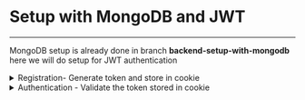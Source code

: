 # Setup with MongoDB and JWT
----------------------------

MongoDB setup is already done in branch **backend-setup-with-mongodb**
here we will do setup for JWT authentication
 
<details>
  <summary> Registration- Generate token and store in cookie </summary>
1. JWT_SECRET in .env file  

Add a varibale wuth name JWT_SECRET in .env file and give a value to it

> JWT_SECRET=abc123

 
2. Create a new folder utils inside backend folder  
and add a new file generateToken.js

generateToken.js
----------------

```javascript
import jwt from 'jsonwebtoken'

const generateToken= (res, userId) => {
    const token= jwt.sign({userId}, process.env.JWT_SECRET, { 
        expiresIn: '30d'
    });
    res.cookie('jwt', token,{  // store in cookie
        httpOnly: true, // 
        secure: process.env.NODE_ENV !== 'development', // https only if prod
        sameSite: 'strict', // for CSRF attack
        maxAge: 30 * 24 * 60 * 60 * 1000 // 30 days
    })
}
export default generateToken;
```

3. import generateToken in userController

In function registerUser, when user is created
> const user= await User.create({name, email, password});

then before sending response we will call generateToken function which will create token and store in cookies of postman

```javascript
 const user= await User.create({name, email, password});
    if(user) {
        generateToken(res, user._id); // new code

        res.status(201).json({
            _id: user._id,
            name: user.name,
            email: user.email
        })
```

In Postman, hit the post call for register user  <br />
with below data in  body -> x-www-form-urlencoded  <br />
```javascript
name: swatantra sinha
password: sinha
email: swat1508@gmail.com
```

When we click on send we can see the response like below 
```javascript
{
    "_id": "6662fad416e7fbd5912a7aa3",
    "name": "swatantra sinha",
    "email": "swat1508@gmail.com"
}
```

And also in cookies tab we can see 
jwt token with below data : 
```javascript
Name: jwt
value: eyJhbGciOiJIUzI1NiIsInR5cCI6IkpXVCJ9.eyJ1c2VySWQiOiI2NjYyZmFkNDE2ZTdmYmQ1OTEyYTdhYTMiLCJpYXQiOjE3MTc3NjI3NzMsImV4cCI6MTcyMDM1NDc3M30.dtRBmAXHAtCXzbkjLIEUx0akJ8WzlpBaG2e_sX0_Sr8
Domain: localhost
Path: /
Expires: date which is 30 days after date from now
HttpOnly: true
Secure: false
```
</details>


<details>
  <summary> Authentication - Validate the token stored in cookie </summary>

userModel.js
--------------
We need to compare encoded password stored in DB with password enntered by user <br/>
for this we will use compare method from bcrypt and create below function matchPassword 
after 
>  userSchema.pre .... // encoding logic

```javascript
userSchema.methods.matchPassword= async function(enteredPassword) {
    return await bcrypt.compare(enteredPassword, this.password)
}
```

Now we will utilize this matchPassword in userController  <br/>

In userController.js file -->  authUser function  <br />
 we have the below code :
 
 ```javascript
const authUser= asyncHandler(async (req, res) => {
    res.status(200).json({message: 'Auth user'})
});
```
We will modify this to  as below :
```javascript
const authUser= asyncHandler(async (req, res) => {
    const { email, password}= req.body;
    const user= await User.findOne({email}); 
    if(user && (await user.matchPassword(password))) {
        generateToken(res, user._id);

        res.status(201).json({
            _id: user._id,
            name: user.name,
            email: user.email
        })
    } else {
        res.status(400);
        throw new Error('Invalid  email or password ')
    }

    // res.status(200).json({message: 'Auth user'})
});
```



</details>
